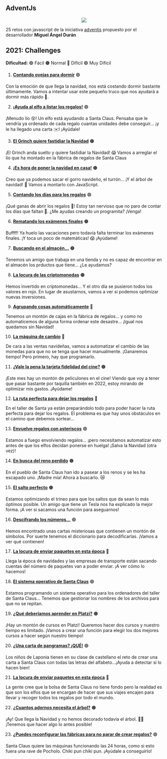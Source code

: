 ## AdventJs

<p align="center"> 
  <img src=https://i.imgur.com/mOUN7uE.png/>
</p>

25 retos con javascript de la iniciativa [adventjs](https://adventjs.dev) propuesto por el desarrollador **Miguel Ángel Durán**

## 2021: Challenges

**Dificultad:** 🟢 Fácil 🟠 Normal 🔴 Difícil 🟣 Muy Difícil

1. [**Contando ovejas para dormir**](challenge-01/README.md) 🟢

Con la emoción de que llega la navidad, nos está costando dormir bastante últimamente. Vamos a intentar usar este pequeño truco que nos ayudará a dormir más rápido 🐑.

2. [**¡Ayuda al elfo a listar los regalos!**](challenge-02/README.md) 🟢

¡Menudo lío 😵! Un elfo está ayudando a Santa Claus. Pensaba que le vendría ya ordenado de cada regalo cuantas unidades debe conseguir... ¡y le ha llegado una carta ✉️! ¡Ayúdale!

3. [**El Grinch quiere fastidiar la Navidad**](challenge-03/README.md) 🟠

¡El Grinch anda suelto y quiere fastidiar la Navidad! 😱 Vamos a arreglar el lío que ha montado en la fábrica de regalos de Santa Claus

4. [**¡Es hora de poner la navidad en casa!**](challenge-04/README.md) 🟠

Creo que ya podemos sacar el gorro navideño, el turrón... ¡Y el árbol de navidad! 🎄 Vamos a montarlo con JavaScript.

5. [**Contando los días para los regalos**](challenge-05/README.md) 🟢

¡Qué ganas de abrir los regalos 🎁! Estoy tan nervioso que no paro de contar los días que faltan 🤣. ¿Me ayudas creando un programita? ¡Venga!

6. [**Rematando los exámenes finales**](challenge-06/README.md) 🟠

Buffff! Ya huelo las vacaciones pero todavía falta terminar los exámenes finales. ¡Y toca un poco de matemáticas! 😱 ¡Ayúdame!

7. [**Buscando en el almacén...**](challenge-07/README.md) 🟠

Tenemos un amigo que trabaja en una tienda y no es capaz de encontrar en el almacén los prductos que tiene... ¿Le ayudamos?

8. [**La locura de las criptomonedas**](challenge-08/README.md) 🟠

Hemos invertido en criptomonedas... Y el otro día se pusieron todos los valores en rojo. En lugar de asustarnos, vamos a ver si podemos optimizar nuevas inversiones.

9. [**Agrupando cosas automáticamente**](challenge-09/README.md) 🔴

Tenemos un montón de cajas en la fábrica de regalos... y como no automaticemos de alguna forma ordenar este desastre... ¡Igual nos quedamos sin Navidad!

10. [**La máquina de cambio**](challenge-10/README.md) 🔴

De cara a las ventas navideñas, vamos a automatizar el cambio de las monedas para que no se tenga que hacer manualmente. ¡Ganaremos tiempo! Pero primero, hay que programarlo.

11. [**¿Vale la pena la tarjeta fidelidad del cine?**](challenge-11/README.md) 🟠

¡Este mes hay un montón de peliculones en el cine! Viendo que voy a tener que pasar bastante por taquilla también en 2022, estoy mirando de optimizar mis gastos. ¡Ayúdame!

12. [**La ruta perfecta para dejar los regalos**](challenge-12/README.md) 🔴

En el taller de Santa ya están preparándolo todo para poder hacer la ruta perfecta para dejar los regalos. El problema es que hay unos obstáculos en el camino que debemos sortear...

13. [**Envuelve regalos con asteriscos**](challenge-13/README.md) 🟢

Estamos a fuego envolviendo regalos... ¡pero necesitamos automatizar esto antes de que los elfos decidan ponerse en huelga! ¡Salva la Navidad (otra vez)!

14. [**En busca del reno perdido**](challenge-14/README.md) 🟠

En el pueblo de Santa Claus han ido a pasear a los renos y se les ha escapado uno. ¡Madre mía! Ahora a buscarlo. 😿

15. [**El salto perfecto**](challenge-15/README.md) 🟠

Estamos optimizando el trineo para que los saltos que da sean lo más óptimos posible. Un amigo que tiene un Tesla nos ha explicado la mejor forma. ¡A ver si sacamos una función para aseguarnos!

16. [**Descifrando los números...**](challenge-16/README.md) 🟢

Hemos encontrado unas cartas misteriosas que contienen un montón de símbolos. Por suerte tenemos el diccionario para decodificarlas. ¡Vamos a ver qué contienen!

17. [**La locura de enviar paquetes en esta época**](challenge-17/README.md) 🔴

Llega la época de navidades y las empresas de transporte están sacando cuentas del número de paquetes van a poder enviar. ¡A ver cómo lo hacemos!

18. [**El sistema operativo de Santa Claus**](challenge-18/README.md) 🟢

Estamos programando un sistema operativo para los ordenadores del taller de Santa Claus... Tenemos que gestionar los nombres de los archivos para que no se repitan.

19. [**¿Qué deberíamos aprender en Platzi?**](challenge-19/README.md) 🟠

¡Hay un montón de cursos en Platzi! Queremos hacer dos cursos y nuestro tiempo es limitado. ¡Vamos a crear una función para elegir los dos mejores cursos a hacer según nuestro tiempo!

20. [**¿Una carta de pangramas? ¡QUÉ!**](challenge-20/README.md) 🟢

Los niños de Laponia tienen en su clase de castellano el reto de crear una carta a Santa Claus con todas las letras del alfabeto...¡Ayuda a detectar si lo hacen bien!

21. [**La locura de enviar paquetes en esta época**](challenge-21/README.md) 🔴

La gente cree que la bolsa de Santa Claus no tiene fondo pero la realidad es que son los elfos que se encargan de hacer que sus viajes encajen para llevar y recoger todos los regalos por todo el mundo.

22. [**¿Cuantos adornos necesita el árbol?**](challenge-22/README.md) 🟠

¡Ay! Que llega la Navidad y no hemos decorado todavía el árbol. 🎄😱 ¡Tenemos que hacer algo lo antes posible!

23. [**¿Puedes reconfigurar las fábricas para no parar de crear regalos?**](challenge-23/README.md) 🟣

Santa Claus quiere las máquinas funcionando las 24 horas, como si esto fuera una rave de Pocholo. Chiki pun chiki pun. ¡Ayúdale a conseguirlo!
